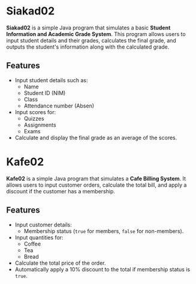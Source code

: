 # Siakad02

**Siakad02** is a simple Java program that simulates a basic **Student Information and Academic Grade System**. This program allows users to input student details and their grades, calculates the final grade, and outputs the student's information along with the calculated grade.

## Features

-   Input student details such as:
    -   Name
    -   Student ID (NIM)
    -   Class
    -   Attendance number (Absen)
-   Input scores for:
    -   Quizzes
    -   Assignments
    -   Exams
-   Calculate and display the final grade as an average of the scores.

# Kafe02

**Kafe02** is a simple Java program that simulates a **Cafe Billing System**. It allows users to input customer orders, calculate the total bill, and apply a discount if the customer has a membership.

## Features

-   Input customer details:
    -   Membership status (`true` for members, `false` for non-members).
-   Input quantities for:
    -   Coffee
    -   Tea
    -   Bread
-   Calculate the total price of the order.
-   Automatically apply a 10% discount to the total if membership status is `true`.
